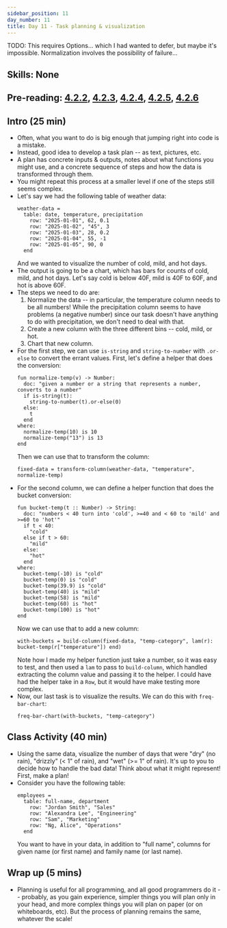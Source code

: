 ```yaml
---
sidebar_position: 11
day_number: 11
title: Day 11 - Task planning & visualization
---
```


TODO: This requires Options... which I had wanted to defer, but maybe it's
impossible. Normalization involves the possibility of failure...

## Skills: None

## Pre-reading: [4.2.2](https://dcic-world.org/2025-02-09/processing-tables.html#%28part._task-plans%29), [4.2.3](https://dcic-world.org/2025-02-09/processing-tables.html#(part._preparing-tables)), [4.2.4](https://dcic-world.org/2025-02-09/processing-tables.html#(part._naming-tables)), [4.2.5](https://dcic-world.org/2025-02-09/processing-tables.html#(part._naming-tables)), [4.2.6](https://dcic-world.org/2025-02-09/processing-tables.html#(part._.Summary__.Managing_a_.Data_.Analysis))

## Intro (25 min)
- Often, what you want to do is big enough that jumping right into code is a mistake.
- Instead, good idea to develop a task plan -- as text, pictures, etc. 
- A plan has concrete inputs & outputs, notes about what functions you might use, and a concrete sequence 
  of steps and how the data is transformed through them.
- You might repeat this process at a smaller level if one of the steps still seems complex. 
- Let's say we had the following table of weather data:
  ```pyret
  weather-data =
    table: date, temperature, precipitation
      row: "2025-01-01", 62, 0.1
      row: "2025-01-02", "45", 3
      row: "2025-01-03", 28, 0.2
      row: "2025-01-04", 55, -1
      row: "2025-01-05", 90, 0
    end
  ```
  And we wanted to visualize the number of cold, mild, and hot days.
- The output is going to be a chart, which has bars for counts of cold, mild,
  and hot days. Let's say cold is below 40F, mild is 40F to 60F, and hot is
  above 60F. 
- The steps we need to do are:
  1. Normalize the data -- in particular, the temperature column needs to be all
     numbers! While the precipitation column seems to have problems (a negative
     number) since our task doesn't have anything to do with precipitation, we
     don't need to deal with that.
  2. Create a new column with the three different bins -- cold, mild, or hot.
  3. Chart that new column. 
- For the first step, we can use `is-string` and `string-to-number` with `.or-else` 
  to convert the errant values. First, let's define a helper that does the conversion:
  ```pyret
  fun normalize-temp(v) -> Number:
    doc: "given a number or a string that represents a number, converts to a number"
    if is-string(t): 
      string-to-number(t).or-else(0)
    else: 
      t 
    end
  where:
    normalize-temp(10) is 10
    normalize-temp("13") is 13
  end
  ```
  Then we can use that to transform the column:
  ```pyret
  fixed-data = transform-column(weather-data, "temperature", normalize-temp)
  ```
- For the second column, we can define a helper function that does the bucket conversion:
  ```pyret
  fun bucket-temp(t :: Number) -> String:
    doc: "numbers < 40 turn into 'cold', >=40 and < 60 to 'mild' and >=60 to 'hot'"
    if t < 40:
      "cold"
    else if t > 60:
      "mild"
    else:
      "hot"
    end
  where:
    bucket-temp(-10) is "cold"
    bucket-temp(0) is "cold"
    bucket-temp(39.9) is "cold"
    bucket-temp(40) is "mild"
    bucket-temp(58) is "mild"
    bucket-temp(60) is "hot"
    bucket-temp(100) is "hot"
  end
  ```
  Now we can use that to add a new column:
  ```pyret
  with-buckets = build-column(fixed-data, "temp-category", lam(r): bucket-temp(r["temperature"]) end)
  ```
  Note how I made my helper function just take a number, so it was easy to test, and then used a `lam` to
  pass to `build-column`, which handled extracting the column value and passing it to the helper. I could have
  had the helper take in a `Row`, but it would have make testing more complex. 
- Now, our last task is to visualize the results. We can do this with `freq-bar-chart`:
  ```pyret
  freq-bar-chart(with-buckets, "temp-category")
  ```

## Class Activity (40 min)
- Using the same data, visualize the number of days that were "dry" (no rain),
  "drizzly" (< 1" of rain), and "wet" (>= 1" of rain). It's up to you to decide
  how to handle the bad data! Think about what it might represent! First, make a
  plan!
- Consider you have the following table:
  ```pyret
  employees =
    table: full-name, department
      row: "Jordan Smith", "Sales"
      row: "Alexandra Lee", "Engineering"
      row: "Sam", "Marketing"
      row: "Ng, Alice", "Operations"
    end
  ```
  You want to have in your data, in addition to "full name", columns for given name 
  (or first name) and family name (or last name).  

## Wrap up (5 mins)
- Planning is useful for all programming, and all good programmers do it --
  probably, as you gain experience, simpler things you will plan only in your
  head, and more complex things you will plan on paper (or on whiteboards, etc).
  But the process of planning remains the same, whatever the scale!
